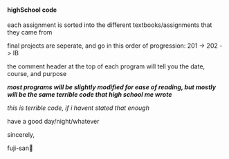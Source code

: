#### highSchool code

each assignment is sorted into the different textbooks/assignments that they came from

final projects are seperate, and go in this order of progression: 201 -> 202 -> IB

the comment header at the top of each program will tell you the date, course, and purpose

***most programs will be slightly modified for ease of reading, but mostly will be the same terrible code that high school me wrote***

*this is terrible code, if i havent stated that enough*

have a good day/night/whatever

sincerely,

fuji-san🗻
